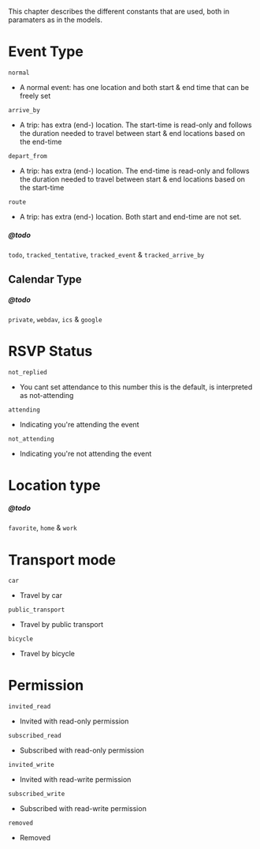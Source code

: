 This chapter describes the different constants that are used, both in paramaters as in the models.

# Event Type

``normal``

* A normal event: has one location and both start & end time that can be freely set

``arrive_by``

* A trip: has extra (end-) location. The start-time is read-only and follows the duration needed to travel between start & end locations based on the end-time

``depart_from``

* A trip: has extra (end-) location. The end-time is read-only and follows the duration needed to travel between start & end locations based on the start-time

``route``

* A trip: has extra (end-) location. Both start and end-time are not set.

##### @todo

``todo``, ``tracked_tentative``, ``tracked_event`` & ``tracked_arrive_by``


## Calendar Type

##### @todo

``private``, ``webdav``, ``ics`` & ``google``

# RSVP Status

``not_replied``

* You cant set attendance to this number this is the default, is interpreted as not-attending

``attending``

* Indicating you're attending the event

``not_attending``

* Indicating you're not attending the event

# Location type

##### @todo

``favorite``, ``home`` & ``work``

# Transport mode

``car``

* Travel by car

``public_transport``

* Travel by public transport

``bicycle``

* Travel by bicycle

# Permission

``invited_read``

* Invited with read-only permission

``subscribed_read``

* Subscribed with read-only permission

``invited_write`` 

* Invited with read-write permission

``subscribed_write``

* Subscribed with read-write permission

``removed``

* Removed